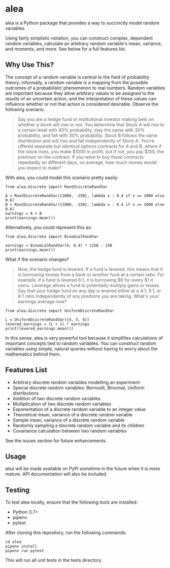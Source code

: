# alea

alea is a Python package that provides a way to succinctly model random variables. 

Using fairly simplistic notation, you can construct complex, dependent random variables, 
calculate an arbitrary random variable's mean, variance, and moments, and more. See below
for a full features list.

## Why Use This?

The concept of a random variable is central to the field of probability theory; 
informally, a random variable is a mapping from the possible outcomes of a 
probabilistic phenomenon to real numbers. Random variables are important because 
they allow arbitrary values to be assigned to the results of an
uncertain action, and the interpretation of these values can influence whether
or not that action is considered desirable. Observe the following scenario.

> Say you are a hedge fund or institutional investor making bets on whether a
> stock will rise or not. You determine that Stock A will rise to a certain 
> level with 40% probability, stay the same with 30% probability, and fall with
> 30% probability. Stock B follows the same distribution and will rise and fall
> independently of Stock A. You're offered separate but identical options contracts 
> for A and B, where if the stock rises, you make $1000 in profit, but if not, you 
> pay $150, the premium on the contract. If you were to buy these contracts repeatedly on
> different days, on average, how much money would you expect to make?

With alea, you could model this scenario pretty easily:

```
from alea.discrete import RootDiscreteRandVar

A = RootDiscreteRandVar({1000, -150}, lambda x : 0.4 if x == 1000 else 0.6)
B = RootDiscreteRandVar({1000, -150}, lambda x : 0.4 if x == 1000 else 0.6)
earnings = A + B
print(earnings.mean())
```

Alternatively, you could represent this as:

```
from alea.discrete import BinomialRandVar

earnings = BinomialRandVar(4, 0.4) * 1150 - 150
print(earnings.mean())
```

What if the scenario changes?

> Now, the hedge fund is levered. If a fund is levered, this means that 
> it is borrowing money from a bank or another fund at a certain ratio. For
> example, if a fund is levered 6:1, it is borrowing $6 for every $1 it owns.
> Leverage allows a fund to potentially multiply gains or losses.
> Say that your hedge fund on any day is levered either at a 4:1, 5:1, or 6:1
> ratio independently of any positions you are taking. What's your earnings 
> average now?

```
from alea.discrete import UniformDiscreteRandVar

L = UniformDiscreteRandVar({4, 5, 6})
levered_earnings = (L + 1) * earnings
print(levered_earnings.mean())
```

In this sense, alea is very powerful tool because it simplifies calculations
of important concepts tied to random variables. You can construct random
variables using simple, natural queries without having to worry about the
mathematics behind them.

## Features List

* Arbitrary discrete random variables modelling an experiment
* Special discrete random variables: Bernoulli, Binomial, Uniform distributions
* Addition of two discrete random variables
* Multiplication of two discrete random variables
* Exponentation of a discrete random variable to an integer value
* Theoretical mean, variance of a discrete random variable
* Sample mean, variance of a discrete random variable
* Randomly sampling a discrete random variable and its children
* Covariance calculation between two random variables 

See the issues section for future enhancements.

## Usage

alea will be made available on PyPI sometime in the future when
it is more mature. API documentation will also be included.

## Testing

To test alea locally, ensure that the following tools are installed:

* Python 3.7+
* pipenv
* pytest

After cloning this repository, run the following commands:

```
cd alea
pipenv install
pipenv run pytest
```

This will run all unit tests in the tests directory.
